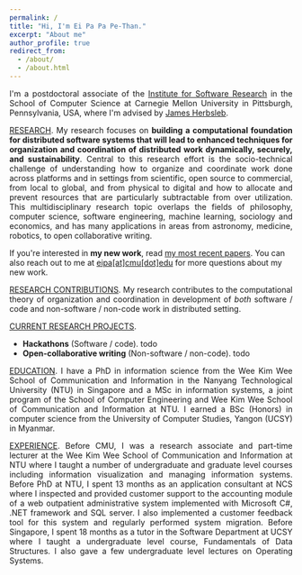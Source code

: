 ```yaml
---
permalink: /
title: "Hi, I'm Ei Pa Pa Pe-Than."
excerpt: "About me"
author_profile: true
redirect_from:
  - /about/
  - /about.html
---
```

<p style="text-align: justify">I'm a postdoctoral associate of the <a href="https://www.isri.cmu.edu/">Institute for Software Research</a> in the School of Computer Science at Carnegie Mellon University in Pittsburgh, Pennsylvania, USA, where I'm advised by <a href="https://herbsleb.org/">James Herbsleb</a>.</p>

<p style="text-align: justify"><u>RESEARCH</u>. My research focuses on <b>building a computational foundation for distributed software systems that will lead to enhanced techniques for organization and coordination of distributed work dynamically, securely, and sustainability</b>. Central to this research effort is the socio-technical challenge of understanding how to organize and coordinate work done across platforms and in settings from scientific, open source to commercial, from local to global, and from physical to digital and how to allocate and prevent resources that are particularly subtractable from over utilization. This multidisciplinary research topic overlaps the fields of philosophy, computer science, software engineering, machine learning, sociology and economics, and has many applications in areas from astronomy, medicine, robotics, to open collaborative writing.</p>

<p>If you're interested in <b>my new work</b>, read <a href="https://eipapa.github.io/publications">my most recent papers</a>. You can also reach out to me at <a href="mailto:eipa[at]cmu.edu">eipa[at]cmu[dot]edu</a> for more questions about my new work.</p>

<p style="text-align: justify"><u>RESEARCH CONTRIBUTIONS</u>. My research contributes to the computational theory of organization and coordination in development of <i>both</i> software / code and non-software / non-code work in distributed setting.</p>

<p style="text-align: justify"><u>CURRENT RESEARCH PROJECTS</u>.
<ul>
    <li><b>Hackathons</b> (Software / code). todo</li>
    <li><b>Open-collaborative writing</b> (Non-software / non-code). todo</li>
</ul>
</p>

<!--Most of my current work focuses on large scale coordination in software development work in time-bounded events known as <a href="https://eipapa.github.io/hackathon-planning-kit/hackathons/">hackathons</a>. Specifically, I'm working on the following three projects:-->
<!--<ul style="text-align: justify"><li><b>Hackathon planning kit</b>. Together with my collaborators, I am developing a <a href="https://alexandernolte.github.io/hackathon-planning-kit/index.html">hackathon planning kit</a> that will help organizers to configure their events in a way that fits their goals and purposes.</li>-->
<!--<li><b>TrackHack</b>. This project aims to trace the spread of code from GitHub hackahton projects listed on DevPost to investigate where the code comes from and where the code lives after the hackathon.</li>-->
<!--<li><b>Open collaborative writing with GitHub</b>. This project extracts and samples a collection of open-text projects from GitHub, and zoom into the two projects to identify the best practices for writing with GitHub and then develop processes to aid open collaborative writing.</li></ul></p>-->

<p style="text-align: justify"><u>EDUCATION</u>. I have a PhD in information science from the Wee Kim Wee School of Communication and Information in the Nanyang Technological University (NTU) in Singapore and a MSc in information systems, a joint program of the School of Computer Engineering and Wee Kim Wee School of Communication and Information at NTU. I earned a BSc (Honors) in computer science from the University of Computer Studies, Yangon (UCSY) in Myanmar.</p>

<p style="text-align: justify"><u>EXPERIENCE</u>. Before CMU, I was a research associate and part-time lecturer at the Wee Kim Wee School of Communication and Information at NTU where I taught a number of undergraduate and graduate level courses including information visualization and managing information systems. Before PhD at NTU, I spent 13 months as an application consultant at NCS where I inspected and provided customer support to the accounting module of a web outpatient administrative system implemented with Microsoft C#, .NET framework and SQL server. I also implemented a customer feedback tool for this system and regularly performed system migration. Before Singapore, I spent 18 months as a tutor in the Software Department at UCSY where I taught a undergraduate level course, Fundamentals of Data Structures. I also gave a few undergraduate level lectures on Operating Systems.</p>

<!--<p style="text-align: justify"><u>NEW WORK</u>. If you're interested in <b>my new work</b>, read <a href="https://eipapa.github.io/publications">my most recent papers</a>. You can also reach out to me at <b>eipa@cmu.edu</b> for more questions about my new work.</p>-->